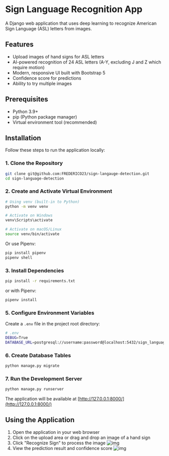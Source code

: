 # Sign Language Recognition App

A Django web application that uses deep learning to recognize American Sign Language (ASL) letters from images.

## Features

- Upload images of hand signs for ASL letters
- AI-powered recognition of 24 ASL letters (A-Y, excluding J and Z which require motion)
- Modern, responsive UI built with Bootstrap 5
- Confidence score for predictions
- Ability to try multiple images

## Prerequisites

- Python 3.9+
- pip (Python package manager)
- Virtual environment tool (recommended)

## Installation

Follow these steps to run the application locally:

### 1. Clone the Repository

```bash
git clone git@github.com:FREDERICO23/sign-langauge-detection.git
cd sign-language-detection
```

### 2. Create and Activate Virtual Environment

```bash
# Using venv (built-in to Python)
python -m venv venv

# Activate on Windows
venv\Scripts\activate

# Activate on macOS/Linux
source venv/bin/activate
```

Or use Pipenv:

```bash
pip install pipenv
pipenv shell
```

### 3. Install Dependencies

```bash
pip install -r requirements.txt
```

or with Pipenv:

```bash
pipenv install
```

### 5. Configure Environment Variables

Create a `.env` file in the project root directory:

```bash
# .env
DEBUG=True
DATABASE_URL=postgresql://username:password@localhost:5432/sign_language
```

### 6. Create Database Tables

```bash
python manage.py migrate
```

### 7. Run the Development Server

```bash
python manage.py runserver
```

The application will be available at [http://127.0.0.1:8000/](http://127.0.0.1:8000/)

## Using the Application

1. Open the application in your web browser
2. Click on the upload area or drag and drop an image of a hand sign
3. Click "Recognize Sign" to process the image
![img](https://i.imgur.com/WX3PZ3l.png)
4. View the prediction result and confidence score
![img](https://i.imgur.com/7o0GeAB.png)

